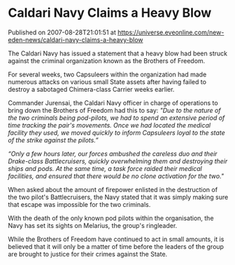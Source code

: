 # Caldari Navy Claims a Heavy Blow
Published on 2007-08-28T21:01:51 at https://universe.eveonline.com/new-eden-news/caldari-navy-claims-a-heavy-blow

The Caldari Navy has issued a statement that a heavy blow had been struck against the criminal organization known as the Brothers of Freedom. 

For several weeks, two Capsuleers within the organization had made numerous attacks on various small State assets after having failed to destroy a sabotaged Chimera-class Carrier weeks earlier.

Commander Jurensai, the Caldari Navy officer in charge of operations to bring down the Brothers of Freedom had this to say: _"Due to the nature of the two criminals being pod-pilots, we had to spend an extensive period of time tracking the pair's movements. Once we had located the medical facility they used, we moved quickly to inform Capsuleers loyal to the state of the strike against the pilots.”_

_“Only a few hours later, our forces ambushed the careless duo and their Drake-class Battlecruisers, quickly overwhelming them and destroying their ships and pods. At the same time, a task force raided their medical facilities, and ensured that there would be no clone activation for the two."_

When asked about the amount of firepower enlisted in the destruction of the two pilot's Battlecruisers, the Navy stated that it was simply making sure that escape was impossible for the two criminals.

With the death of the only known pod pilots within the organisation, the Navy has set its sights on Melarius, the group's ringleader. 

While the Brothers of Freedom have continued to act in small amounts, it is believed that it will only be a matter of time before the leaders of the group are brought to justice for their crimes against the State.
